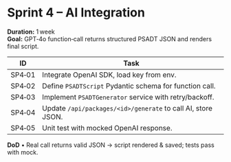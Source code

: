 # Sprint 4 – AI Integration
**Duration:** 1 week  
**Goal:** GPT‑4o function‑call returns structured PSADT JSON and renders final script.

| ID | Task |
|----|------|
| SP4‑01 | Integrate OpenAI SDK, load key from env. |
| SP4‑02 | Define `PSADTScript` Pydantic schema for function call. |
| SP4‑03 | Implement `PSADTGenerator` service with retry/backoff. |
| SP4‑04 | Update `/api/packages/<id>/generate` to call AI, store JSON. |
| SP4‑05 | Unit test with mocked OpenAI response. |

**DoD** • Real call returns valid JSON → script rendered & saved; tests pass with mock.
